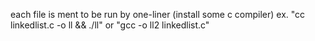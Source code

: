 each file is ment to be run by one-liner (install some c compiler) ex. "cc linkedlist.c -o ll && ./ll" or "gcc -o ll2 linkedlist.c"
